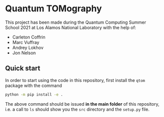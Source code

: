 # Quantum TOMography

This project has been made during the Quantum Computing Summer School 2021 at Los Alamos National Laboratory with the help of:

- Carleton Coffrin
- Marc Vuffray
- Andrey Lokhov
- Jon Nelson

## Quick start

In order to start using the code in this repository, first install the `qtom` package with the command
```sh
python -m pip install -e .
```
The above command should be issued **in the main folder** of this repository, i.e. a call to `ls` should show you the `src` directory and the `setup.py` file.
